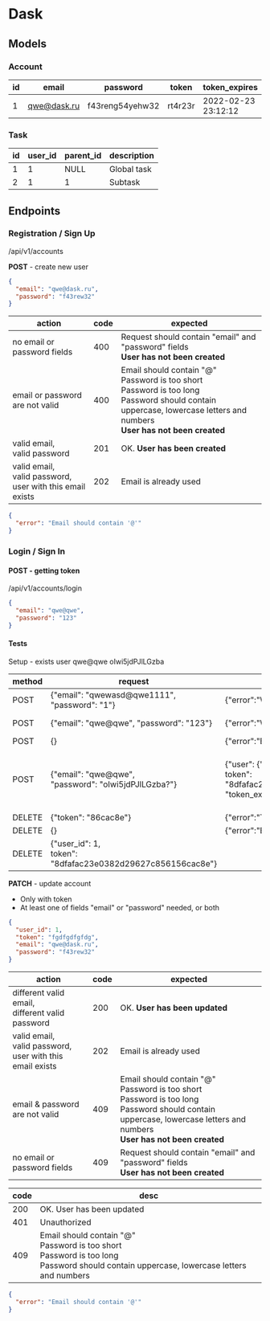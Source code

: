 # Dask

## Models

### Account

| id  | email       | password        | token   | token_expires       |
|-----|-------------|-----------------|---------|---------------------|
| 1   | qwe@dask.ru | f43reпg54yehw32 | rt4r23r | 2022-02-23 23:12:12 |

### Task

| id  | user_id | parent_id | description |
|-----|---------|-----------|-------------|
| 1   | 1       | NULL      | Global task |
| 2   | 1       | 1         | Subtask     |

## Endpoints

### Registration / Sign Up

/api/v1/accounts

**POST** - create new user
```json
{
  "email": "qwe@dask.ru",
  "password": "f43rew32"
}
```
| action                                                            | code | expected                                                                                                                                                                             |
|-------------------------------------------------------------------|------|--------------------------------------------------------------------------------------------------------------------------------------------------------------------------------------|
| no email or password fields                                       | 400  | Request should contain "email" and "password" fields<br/>__User has not been created__                                                                                               |
| email or password are not valid                                   | 400  | Email should contain "@" <br/> Password is too short<br/>Password is too long<br/>Password should contain uppercase, lowercase letters and numbers<br/>__User has not been created__ |
| valid email,<br/>valid password                                   | 201  | OK. __User has been created__                                                                                                                                                        |
| valid email,<br/>valid password,<br/> user with this email exists | 202  | Email is already used                                                                                                                                                                |

```json
{
  "error": "Email should contain '@'"
}
```

### Login / Sign In
#### POST - getting token
/api/v1/accounts/login
```json
{
  "email": "qwe@qwe",
  "password": "123"
}
```

#### Tests
Setup - exists user qwe@qwe oIwi5jdPJlLGzba

| method | request                                                         | response                                                                                                         | code | desc                                                                 |
|--------|-----------------------------------------------------------------|------------------------------------------------------------------------------------------------------------------|------|----------------------------------------------------------------------|
| POST   | {"email": "qwewasd@qwe1111", "password": "1"}                   | {"error":"Wrong email or password"}                                                                              | 400  | wrong email                                                          |
| POST   | {"email": "qwe@qwe", "password": "123"}                         | {"error":"Wrong email or password"}                                                                              | 400  | wrong password                                                       |
| POST   | {}                                                              | {"error":"Bad request"}                                                                                          | 400  | Bad request                                                          |
| POST   | {"email": "qwe@qwe",<br/>"password": "oIwi5jdPJlLGzba?"}        | {"user": {"id": 1}, <br/>token": "8dfafac23e0382d29627c856156cac8e",<br/>"token_expires": "2022-02-03 23:20:10"} | 201  | OK. User has been logged in. <br/>token_expires - datetime in future |
| DELETE | {"token": "86cac8e"}                                            | {"error":"Token not found"}                                                                                      | 404  | Wrong token                                                          |
| DELETE | {}                                                              | {"error":"Bad request"}                                                                                          | 400  | Bad request                                                          |
| DELETE | {"user_id": 1, <br/>token": "8dfafac23e0382d29627c856156cac8e"} |                                                                                                                  | 200  | OK. User has been logged out                                         |

**PATCH** - update account
* Only with token
* At least one of fields "email" or "password" needed, or both
```json
{
  "user_id": 1,
  "token": "fgdfgdfgfdg",
  "email": "qwe@dask.ru",
  "password": "f43rew32"
}
```

| action                                                            | code | expected                                                                                                                                                                             |
|-------------------------------------------------------------------|------|--------------------------------------------------------------------------------------------------------------------------------------------------------------------------------------|
| different valid email,<br/>different valid password               | 200  | OK. __User has been updated__                                                                                                                                                        |
| valid email,<br/>valid password,<br/> user with this email exists | 202  | Email is already used                                                                                                                                                                |
| email & password are not valid                                    | 409  | Email should contain "@" <br/> Password is too short<br/>Password is too long<br/>Password should contain uppercase, lowercase letters and numbers<br/>__User has not been created__ |
| no email or password fields                                       | 409  | Request should contain "email" and "password" fields<br/>__User has not been created__                                                                                               |

| code | desc                                                                                                                                               |
|------|----------------------------------------------------------------------------------------------------------------------------------------------------|
| 200  | OK. User has been updated                                                                                                                          |
| 401  | Unauthorized                                                                                                                                       |
| 409  | Email should contain "@" <br/> Password is too short<br/>Password is too long<br/>Password should contain uppercase, lowercase letters and numbers |

```json
{
  "error": "Email should contain '@'"
}
```
